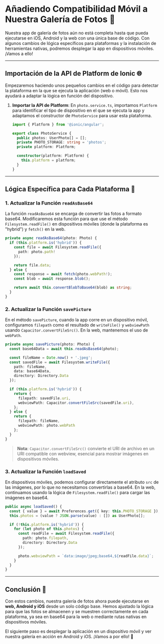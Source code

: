 # Añadiendo Compatibilidad Móvil a Nuestra Galería de Fotos 📲

Nuestra app de galería de fotos aún no está completa hasta que pueda ejecutarse en iOS, Android y la web con una única base de código. Con algunos cambios de lógica específicos para plataformas y la instalación de herramientas nativas, podremos desplegar la app en dispositivos móviles. ¡Vamos a ello!

---

## Importación de la API de Platform de Ionic 🌐

Empezaremos haciendo unos pequeños cambios en el código para detectar la plataforma en la que se ejecuta la aplicación (web o móvil). Esto nos ayudará a adaptar la lógica en función del dispositivo.

1. **Importar la API de Platform**: En `photo.service.ts`, importamos `Platform` para identificar el tipo de dispositivo en el que se ejecuta la app y adaptamos el constructor de `PhotoService` para usar esta plataforma.

   ```typescript
   import { Platform } from '@ionic/angular';

   export class PhotoService {
     public photos: UserPhoto[] = [];
     private PHOTO_STORAGE: string = 'photos';
     private platform: Platform;

     constructor(platform: Platform) {
       this.platform = platform;
     }
   }
   ```

---

## Lógica Específica para Cada Plataforma 📲

### 1. Actualizar la Función `readAsBase64`

La función `readAsBase64` se encarga de convertir las fotos a formato base64. Modificaremos esta función para que use el método `Filesystem.readFile()` en dispositivos móviles (donde la plataforma es "hybrid") y `fetch()` en la web.

   ```typescript
   private async readAsBase64(photo: Photo) {
     if (this.platform.is('hybrid')) {
       const file = await Filesystem.readFile({
         path: photo.path!
       });

       return file.data;
     } else {
       const response = await fetch(photo.webPath!);
       const blob = await response.blob();

       return await this.convertBlobToBase64(blob) as string;
     }
   }
   ```

### 2. Actualizar la Función `savePicture`

En el método `savePicture`, cuando la app corre en un dispositivo móvil, configuramos `filepath` como el resultado de `writeFile()` y `webviewPath` usando `Capacitor.convertFileSrc()`. En la web, mantenemos el uso de `webPath`.

   ```typescript
   private async savePicture(photo: Photo) {
     const base64Data = await this.readAsBase64(photo);

     const fileName = Date.now() + '.jpeg';
     const savedFile = await Filesystem.writeFile({
       path: fileName,
       data: base64Data,
       directory: Directory.Data
     });

     if (this.platform.is('hybrid')) {
       return {
         filepath: savedFile.uri,
         webviewPath: Capacitor.convertFileSrc(savedFile.uri),
       };
     } else {
       return {
         filepath: fileName,
         webviewPath: photo.webPath
       };
     }
   }
   ```

> **Nota**: `Capacitor.convertFileSrc()` convierte el URI de archivo en un URI compatible con webview, esencial para mostrar imágenes en dispositivos móviles.

### 3. Actualizar la Función `loadSaved`

En dispositivos móviles, podemos configurar directamente el atributo `src` de las imágenes, por lo que no necesitamos convertirlas a base64. En la web, continuamos usando la lógica de `Filesystem.readFile()` para cargar las imágenes en base64. 

   ```typescript
   public async loadSaved() {
     const { value } = await Preferences.get({ key: this.PHOTO_STORAGE });
     this.photos = (value ? JSON.parse(value) : []) as UserPhoto[];

     if (!this.platform.is('hybrid')) {
       for (let photo of this.photos) {
         const readFile = await Filesystem.readFile({
           path: photo.filepath,
           directory: Directory.Data
         });

         photo.webviewPath = `data:image/jpeg;base64,${readFile.data}`;
       }
     }
   }
   ```

---

## Conclusión 📌

Con estos cambios, nuestra galería de fotos ahora puede ejecutarse en **web, Android y iOS** desde un solo código base. Hemos ajustado la lógica para que las fotos se almacenen y se muestren correctamente en cada plataforma, ya sea en base64 para la web o mediante rutas nativas en dispositivos móviles. 

El siguiente paso es desplegar la aplicación en un dispositivo móvil y ver nuestra galería en acción en Android y iOS. ¡Vamos a por ello! 🎉